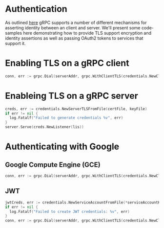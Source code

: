 # Authentication

As outlined <a href="https://github.com/grpc/grpc-common/blob/master/grpc-auth-support.md">here</a> gRPC supports a number of different mechanisms for asserting identity between an client and server. We'll present some code-samples here demonstrating how to provide TLS support encryption and identity assertions as well as passing OAuth2 tokens to services that support it.

# Enabling TLS on a gRPC client

```Go
conn, err := grpc.Dial(serverAddr, grpc.WithClientTLS(credentials.NewClientTLSFromCert(nil, ""))
```

# Enableing TLS on a gRPC server

```Go
creds, err := credentials.NewServerTLSFromFile(certFile, keyFile)
if err != nil {
  log.Fatalf("Failed to generate credentials %v", err)
}
server.Serve(creds.NewListener(lis))
```

# Authenticating with Google

## Google Compute Engine (GCE)

```Go
conn, err := grpc.Dial(serverAddr, grpc.WithClientTLS(credentials.NewClientTLSFromCert(nil, ""), grpc.WithPerRPCCredentials(credentials.NewComputeEngine())))
```

## JWT

```Go
jwtCreds, err := credentials.NewServiceAccountFromFile(*serviceAccountKeyFile, *oauthScope)
if err != nil {
  log.Fatalf("Failed to create JWT credentials: %v", err)
}
conn, err := grpc.Dial(serverAddr, grpc.WithClientTLS(credentials.NewClientTLSFromCert(nil, ""), grpc.WithPerRPCCredentials(jwtCreds)))
```

